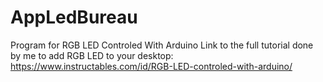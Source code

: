 # AppLedBureau
Program for RGB LED Controled With Arduino
Link to the full tutorial done by me to add RGB LED to your desktop:
https://www.instructables.com/id/RGB-LED-controled-with-arduino/
